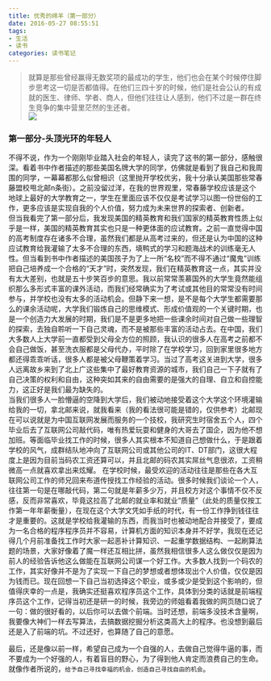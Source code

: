 ```yaml
---
title: 优秀的绵羊（第一部分）
date: 2016-05-27 08:55:51
tags:
- 生活
- 读书
categories: 读书笔记
---
```

> 就算是那些曾经赢得无数奖项的最成功的学生，他们也会在某个时候停住脚步思考这一切是否都值得。在他们三四十岁的时候，他们是社会公认的有成就的医生、律师、学者、商人，但他们往往让人感到，他们不过是一群在终生竞争的集中营里茫然的生还者。  
![](/image/excellent_sheep/1.jpg)
### 第一部分-头顶光环的年轻人
不得不说，作为一个刚刚毕业踏入社会的年轻人，读完了这书的第一部分，感触很深。看着书中作者描述的那些美国名牌大学的同学，仿佛就是看到了我自己和我周围的同学，一幕幕都那么似曾相识（这里抛开学校优劣，我十分承认美国那些常春藤盟校甩北邮n条街）。之前没留过洋，在我的世界观里，常春藤学校应该是这个地球上最好的大学教育之一，学生在里面应该不仅仅是考试学习以图一份世俗的工作，更多应该是实现自我的个人价值，努力成为未来世界的探索者、创新者。  
但当我看完了第一部分后，我发现美国的精英教育和我们国家的精英教育性质上似乎是一样，美国的精英教育其实也只是一种更体面的应试教育。之前一直觉得中国的高考制度存在诸多不合理，虽然我们都是从高考过来的，但还是认为中国的这种应试教育给我灌输了太多不合理的东西，填鸭式的学习和题海战术的训练毫无人性。但当看到书中作者描述的美国孩子为了上一所“名校”而不得不通过“魔鬼”训练把自己培养成一个合格的“天才”时，突然发现，我们在精英教育这一点，其实并没有太大差别，也就是五十步笑百步的意思。我以前常常羡慕国外的大学生竟然能组织那么多形式丰富的课外活动，而我们经常确实为了考试或其他目的常常没有时间参与，并学校也没有太多的活动机会。但静下来一想，是不是每个大学生都需要那么的课余活动呢，大学我们锻炼自己的思维模式、形成价值观的一个关键时期，也是一个创造力大发展的时期，我们是不是更多地把一些课余时间对自己做一些理智的探索，去独自聆听一下自己灵魂，而不是被那些丰富的活动占去。在中国，我们大多数人上大学前一直都受到父母全方位的照顾，我认识的很多人在高考之前都不会自己做饭，甚至洗衣服都是父母代办，平时除了在学校学习，回到家里很多地方都还得乖乖听话，很多人都是被父母鞭策着学习。当过了高考这关进到大学，很多人远离故乡来到了北上广这些集中了最好教育资源的城市，我们自己一下子就有了自己决策的权利和自由，这种突如其来的自由需要的是强大的自理、自立和自控能力，这正好是我们最为缺失的。  
当我们很多人一脸懵逼的空降到大学后，我们被动地接受着这个大学这个环境灌输给我的一切，拿北邮来说，就我看来（我的看法很可能是错的，仅供参考）北邮现在可以说就是为中国互联网发展而服务的一个技校，我研究生时宿舍五个人，四个毕业后去了互联网公司敲代码，唯有热爱玩耍和健身的大哥去了国企，因为他不想加班。等面临毕业找工作的时候，很多人其实根本不知道自己想做什么，于是跟着学校的风气，成群结队地冲向了互联网公司或其他公司的IT、DT部门，这很大程度上是因为目前当码农工资还算可以，并且北邮的码农其实屌丝气息很浓，工资稍微高一点就喜欢拿出来炫耀。 在学校时候，最受欢迎的活动往往是那些在各大互联网公司工作的师兄回来布道传授找工作经验的活动。很多时候我们谈论一个人，往往第一句是在哪敲代码，第二句就是年薪多少万，并且校方对这个事情不仅不反感，反而非常喜欢，毕竟这拉高了北邮的就业率和就业“质量”（此处的质量仅按工作第一年年薪衡量），在现在这个大学文凭如手纸的时代，有一份工作挣到钱往往才是重要的。这就是学校给我灌输的东西，而我当时也被动地配合并接受了，要成为一名合格的程序程序员并不容易，计算机方面的知识本身并不好学，我现在还记得几个月前准备找工作时大家一起恶补计算知识、一起重学数据结构、一起刷算法题的场景，大家好像着了魔一样还互相比拼，虽然我相信很多人这么做仅仅是因为前人的经验告诉他这么做能在互联网公司谋一个好工作。大多数人找到一个码农的工作，其实好像并不是为了实现一下自己的梦想或者想体现出个人价值，仅仅是因为钱而已。现在回想一下自己当初选择这个职业，或多或少是受到这个影响的，但值得庆幸的一点是，我确实还挺喜欢程序员这个工作，具体到分类的话就是前端程序员这个工作，记得当初还是研一的时候，我旁边的师姐看着我做的网页随口说了一句：做的很好看的，以后你可以去做个前端。当时还想，前端多没技术含量啊，我要像大神们一样去写算法，去搞数据挖掘分析这类高大上的程序。也没想到最后还是入了前端的坑。不过还好，也算随了自己的意愿。  

最后，还是像以前一样，希望自己成为一个自强的人，去做自己觉得牛逼的事，而不要成为一个好强的人，有着盲目的野心，为了得到他人肯定而浪费自己的生命。就像作者所说的，`给予自己寻找幸福的机会，创造自己寻找自由的机会`。
